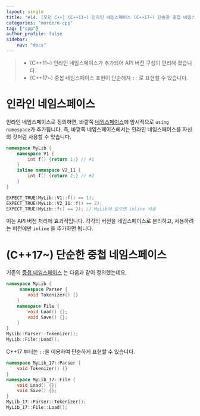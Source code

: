 ```yaml
---
layout: single
title: "#14. [모던 C++] (C++11~) 인라인 네임스페이스 (C++17~) 단순한 중첩 네임스페이스"
categories: "mordern-cpp"
tag: ["cpp"]
author_profile: false
sidebar: 
    nav: "docs"
---
```


> * (C++11~) 인라인 네임스페이스가 추가되어 API 버전 구성이 편리해 졌습니다.
> * (C++17~) 중첩 네임스페이스 표현이 단순해져 `::` 로 표현할 수 있습니다.

# 인라인 네임스페이스

인라인 네임스페이스로 정의하면, 바깥쪽 [네임스페이스](https://tango1202.github.io/classic-cpp-guide/classic-cpp-guide-namespace/)에 암시적으로 `using namespace`가 추가됩니다. 즉, 바깥쪽 네임스페이스에서는 인라인 네임스페이스를 자신의 것처럼 사용할 수 있습니다.  

```cpp
namespace MyLib {
    namespace V1 {
        int f() {return 1;} // #1
    }
    inline namespace V2_11 {
        int f() {return 2;} // #2
    }
}

EXPECT_TRUE(MyLib::V1::f() == 1);
EXPECT_TRUE(MyLib::V2_11::f() == 2);
EXPECT_TRUE(MyLib::f() == 2); // MyLib에 없으면 inline 사용
```

이는 API 버전 처리에 효과적입니다. 각각의 버전을 네임스페이스로 분리하고, 사용하려는 버전에만 `inline` 을 추가하면 됩니다.

# (C++17~) 단순한 중첩 네임스페이스

기존의 [중첩 네임스페이스](https://tango1202.github.io/classic-cpp-guide/classic-cpp-guide-namespace/#%EC%A4%91%EC%B2%A9-%EB%84%A4%EC%9E%84%EC%8A%A4%ED%8E%98%EC%9D%B4%EC%8A%A4) 는 다음과 같이 정의했는데요,

```cpp
namespace MyLib {
     namespace Parser {
        void Tokenizer() {}
    }
    namespace File {
        void Load() {};
        void Save() {};
    }
}
MyLib::Parser::Tokenizer();
MyLib::File::Load();
```

C++17 부터는 `::`을 이용하여 단순하게 표현할 수 있습니다.

```cpp
namespace MyLib_17::Parser {
    void Tokenizer() {}
}
namespace MyLib_17::File {
    void Load() {};
    void Save() {};
}
MyLib_17::Parser::Tokenizer();
MyLib_17::File::Load();
```
